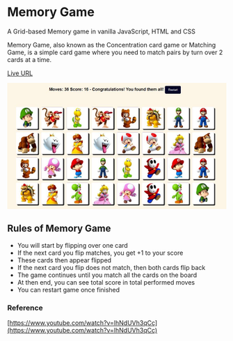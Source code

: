 # Memory Game
A Grid-based Memory game in vanilla JavaScript, HTML and CSS

Memory Game, also known as the Concentration card game or Matching Game, is a simple card game where you need to match pairs by turn over 2 cards at a time.

[Live URL](https://h4haris.github.io/memory-game) 

![demo](images/screen.JPG)

## Rules of Memory Game
- You will start by flipping over one card
- If the next card you flip matches, you get +1 to your score
- These cards then appear flipped
- If the next card you flip does not match, then both cards flip back
- The game continues until you match all the cards on the board
- At then end, you can see total score in total performed moves
- You can restart game once finished

### Reference
[https://www.youtube.com/watch?v=lhNdUVh3qCc](https://www.youtube.com/watch?v=lhNdUVh3qCc) 
